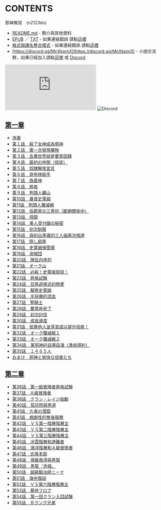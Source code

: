 # CONTENTS

邪神無双　(n2123do)


- [README.md](README.md) - 簡介與其他資料
- [EPUB](https://gitlab.com/demonovel/epub-txt/blob/master/syosetu_out/%E9%82%AA%E7%A5%9E%E7%84%A1%E5%8F%8C%E3%80%80(n2123do).epub) ／ [TXT](https://gitlab.com/demonovel/epub-txt/blob/master/syosetu_out/out/%E9%82%AA%E7%A5%9E%E7%84%A1%E5%8F%8C%E3%80%80(n2123do).out.txt) - 如果連結錯誤 請點[這裡](https://gitlab.com/demonovel/epub-txt/tree/master)
- [格式與譯名整合樣式](https://github.com/bluelovers/node-novel/blob/master/lib/locales/%E9%82%AA%E7%A5%9E%E7%84%A1%E5%8F%8C%E3%80%80(n2123do).ts) - 如果連結錯誤 請點[這裡](https://github.com/bluelovers/node-novel/tree/master/lib/locales)
- [https://discord.gg/MnXkpmX](https://discord.gg/MnXkpmX) - 小說交流群，如果已經加入請點[這裡](https://discordapp.com/channels/467794087769014273/467794088285175809) 或 [Discord](https://discordapp.com/channels/@me)


![導航目錄](https://chart.apis.google.com/chart?cht=qr&chs=150x150&chl=https://gitee.com/bluelovers/novel/blob/master/syosetu/邪神無双　(n2123do)/導航目錄.md)  ![Discord](https://chart.apis.google.com/chart?cht=qr&chs=150x150&chl=https://discord.gg/MnXkpmX)




## [第一章](00000_%E7%AC%AC%E4%B8%80%E7%AB%A0)

- [序章](00000_%E7%AC%AC%E4%B8%80%E7%AB%A0/00000_%E5%BA%8F%E7%AB%A0.txt)
- [第１話　殺了女神成為邪神](00000_%E7%AC%AC%E4%B8%80%E7%AB%A0/00010_%E7%AC%AC%EF%BC%91%E8%A9%B1%E3%80%80%E6%AE%BA%E4%BA%86%E5%A5%B3%E7%A5%9E%E6%88%90%E7%82%BA%E9%82%AA%E7%A5%9E.txt)
- [第２話　第一次發現魔物](00000_%E7%AC%AC%E4%B8%80%E7%AB%A0/00020_%E7%AC%AC%EF%BC%92%E8%A9%B1%E3%80%80%E7%AC%AC%E4%B8%80%E6%AC%A1%E7%99%BC%E7%8F%BE%E9%AD%94%E7%89%A9.txt)
- [第３話　去異世界就是要買奴隸](00000_%E7%AC%AC%E4%B8%80%E7%AB%A0/00030_%E7%AC%AC%EF%BC%93%E8%A9%B1%E3%80%80%E5%8E%BB%E7%95%B0%E4%B8%96%E7%95%8C%E5%B0%B1%E6%98%AF%E8%A6%81%E8%B2%B7%E5%A5%B4%E9%9A%B8.txt)
- [第４話　最初の仲間（信徒）](00000_%E7%AC%AC%E4%B8%80%E7%AB%A0/00040_%E7%AC%AC%EF%BC%94%E8%A9%B1%E3%80%80%E6%9C%80%E5%88%9D%E3%81%AE%E4%BB%B2%E9%96%93%EF%BC%88%E4%BF%A1%E5%BE%92%EF%BC%89.txt)
- [第５話　奴隷解放宣言](00000_%E7%AC%AC%E4%B8%80%E7%AB%A0/00050_%E7%AC%AC%EF%BC%95%E8%A9%B1%E3%80%80%E5%A5%B4%E9%9A%B7%E8%A7%A3%E6%94%BE%E5%AE%A3%E8%A8%80.txt)
- [第６話　哥布林殺手](00000_%E7%AC%AC%E4%B8%80%E7%AB%A0/00060_%E7%AC%AC%EF%BC%96%E8%A9%B1%E3%80%80%E5%93%A5%E5%B8%83%E6%9E%97%E6%AE%BA%E6%89%8B.txt)
- [第７話　偽善神](00000_%E7%AC%AC%E4%B8%80%E7%AB%A0/00070_%E7%AC%AC%EF%BC%97%E8%A9%B1%E3%80%80%E5%81%BD%E5%96%84%E7%A5%9E.txt)
- [第８話　昇格](00000_%E7%AC%AC%E4%B8%80%E7%AB%A0/00080_%E7%AC%AC%EF%BC%98%E8%A9%B1%E3%80%80%E6%98%87%E6%A0%BC.txt)
- [第９話　狗頭人礦山](00000_%E7%AC%AC%E4%B8%80%E7%AB%A0/00090_%E7%AC%AC%EF%BC%99%E8%A9%B1%E3%80%80%E7%8B%97%E9%A0%AD%E4%BA%BA%E7%A4%A6%E5%B1%B1.txt)
- [第10話　暴食史萊姆](00000_%E7%AC%AC%E4%B8%80%E7%AB%A0/00100_%E7%AC%AC10%E8%A9%B1%E3%80%80%E6%9A%B4%E9%A3%9F%E5%8F%B2%E8%90%8A%E5%A7%86.txt)
- [第11話　狗頭人殲滅戦](00000_%E7%AC%AC%E4%B8%80%E7%AB%A0/00110_%E7%AC%AC11%E8%A9%B1%E3%80%80%E7%8B%97%E9%A0%AD%E4%BA%BA%E6%AE%B2%E6%BB%85%E6%88%A6.txt)
- [第12話　伯爵家の三男坊（斷絕關係中）](00000_%E7%AC%AC%E4%B8%80%E7%AB%A0/00120_%E7%AC%AC12%E8%A9%B1%E3%80%80%E4%BC%AF%E7%88%B5%E5%AE%B6%E3%81%AE%E4%B8%89%E7%94%B7%E5%9D%8A%EF%BC%88%E6%96%B7%E7%B5%95%E9%97%9C%E4%BF%82%E4%B8%AD%EF%BC%89.txt)
- [第13話　飛龍](00000_%E7%AC%AC%E4%B8%80%E7%AB%A0/00130_%E7%AC%AC13%E8%A9%B1%E3%80%80%E9%A3%9B%E9%BE%8D.txt)
- [第14話　美人受付嬢の秘密](00000_%E7%AC%AC%E4%B8%80%E7%AB%A0/00140_%E7%AC%AC14%E8%A9%B1%E3%80%80%E7%BE%8E%E4%BA%BA%E5%8F%97%E4%BB%98%E5%AC%A2%E3%81%AE%E7%A7%98%E5%AF%86.txt)
- [第15話　初次馴服](00000_%E7%AC%AC%E4%B8%80%E7%AB%A0/00150_%E7%AC%AC15%E8%A9%B1%E3%80%80%E5%88%9D%E6%AC%A1%E9%A6%B4%E6%9C%8D.txt)
- [第16話　與初出茅廬的三人組再次相遇](00000_%E7%AC%AC%E4%B8%80%E7%AB%A0/00160_%E7%AC%AC16%E8%A9%B1%E3%80%80%E8%88%87%E5%88%9D%E5%87%BA%E8%8C%85%E5%BB%AC%E7%9A%84%E4%B8%89%E4%BA%BA%E7%B5%84%E5%86%8D%E6%AC%A1%E7%9B%B8%E9%81%87.txt)
- [第17話　隠し部屋](00000_%E7%AC%AC%E4%B8%80%E7%AB%A0/00170_%E7%AC%AC17%E8%A9%B1%E3%80%80%E9%9A%A0%E3%81%97%E9%83%A8%E5%B1%8B.txt)
- [第18話　史萊姆保管庫](00000_%E7%AC%AC%E4%B8%80%E7%AB%A0/00180_%E7%AC%AC18%E8%A9%B1%E3%80%80%E5%8F%B2%E8%90%8A%E5%A7%86%E4%BF%9D%E7%AE%A1%E5%BA%AB.txt)
- [第19話　盗賊団](00000_%E7%AC%AC%E4%B8%80%E7%AB%A0/00190_%E7%AC%AC19%E8%A9%B1%E3%80%80%E7%9B%97%E8%B3%8A%E5%9B%A3.txt)
- [第20話　隊伍内序列](00000_%E7%AC%AC%E4%B8%80%E7%AB%A0/00200_%E7%AC%AC20%E8%A9%B1%E3%80%80%E9%9A%8A%E4%BC%8D%E5%86%85%E5%BA%8F%E5%88%97.txt)
- [第21話　オーク山](00000_%E7%AC%AC%E4%B8%80%E7%AB%A0/00210_%E7%AC%AC21%E8%A9%B1%E3%80%80%E3%82%AA%E3%83%BC%E3%82%AF%E5%B1%B1.txt)
- [第22話　必殺！史萊啵飛球！](00000_%E7%AC%AC%E4%B8%80%E7%AB%A0/00220_%E7%AC%AC22%E8%A9%B1%E3%80%80%E5%BF%85%E6%AE%BA%EF%BC%81%E5%8F%B2%E8%90%8A%E5%95%B5%E9%A3%9B%E7%90%83%EF%BC%81.txt)
- [第23話　昇格試験](00000_%E7%AC%AC%E4%B8%80%E7%AB%A0/00230_%E7%AC%AC23%E8%A9%B1%E3%80%80%E6%98%87%E6%A0%BC%E8%A9%A6%E9%A8%93.txt)
- [第24話　亞馬遜族式的戀愛](00000_%E7%AC%AC%E4%B8%80%E7%AB%A0/00240_%E7%AC%AC24%E8%A9%B1%E3%80%80%E4%BA%9E%E9%A6%AC%E9%81%9C%E6%97%8F%E5%BC%8F%E7%9A%84%E6%88%80%E6%84%9B.txt)
- [第25話　擬態史萊姆](00000_%E7%AC%AC%E4%B8%80%E7%AB%A0/00250_%E7%AC%AC25%E8%A9%B1%E3%80%80%E6%93%AC%E6%85%8B%E5%8F%B2%E8%90%8A%E5%A7%86.txt)
- [第26話　半惡魔的混血](00000_%E7%AC%AC%E4%B8%80%E7%AB%A0/00260_%E7%AC%AC26%E8%A9%B1%E3%80%80%E5%8D%8A%E6%83%A1%E9%AD%94%E7%9A%84%E6%B7%B7%E8%A1%80.txt)
- [第27話　聖騎士](00000_%E7%AC%AC%E4%B8%80%E7%AB%A0/00270_%E7%AC%AC27%E8%A9%B1%E3%80%80%E8%81%96%E9%A8%8E%E5%A3%AB.txt)
- [第28話　要當爸爸了](00000_%E7%AC%AC%E4%B8%80%E7%AB%A0/00280_%E7%AC%AC28%E8%A9%B1%E3%80%80%E8%A6%81%E7%95%B6%E7%88%B8%E7%88%B8%E4%BA%86.txt)
- [第29話　初次討伐](00000_%E7%AC%AC%E4%B8%80%E7%AB%A0/00290_%E7%AC%AC29%E8%A9%B1%E3%80%80%E5%88%9D%E6%AC%A1%E8%A8%8E%E4%BC%90.txt)
- [第30話　成長速度](00000_%E7%AC%AC%E4%B8%80%E7%AB%A0/00300_%E7%AC%AC30%E8%A9%B1%E3%80%80%E6%88%90%E9%95%B7%E9%80%9F%E5%BA%A6.txt)
- [第31話　依靠他人坐享其成以提升技能！](00000_%E7%AC%AC%E4%B8%80%E7%AB%A0/00310_%E7%AC%AC31%E8%A9%B1%E3%80%80%E4%BE%9D%E9%9D%A0%E4%BB%96%E4%BA%BA%E5%9D%90%E4%BA%AB%E5%85%B6%E6%88%90%E4%BB%A5%E6%8F%90%E5%8D%87%E6%8A%80%E8%83%BD%EF%BC%81.txt)
- [第32話　オーク殲滅戦１](00000_%E7%AC%AC%E4%B8%80%E7%AB%A0/00320_%E7%AC%AC32%E8%A9%B1%E3%80%80%E3%82%AA%E3%83%BC%E3%82%AF%E6%AE%B2%E6%BB%85%E6%88%A6%EF%BC%91.txt)
- [第33話　オーク殲滅戦２](00000_%E7%AC%AC%E4%B8%80%E7%AB%A0/00330_%E7%AC%AC33%E8%A9%B1%E3%80%80%E3%82%AA%E3%83%BC%E3%82%AF%E6%AE%B2%E6%BB%85%E6%88%A6%EF%BC%92.txt)
- [第34話　某邪神的自導自演（漁翁得利）](00000_%E7%AC%AC%E4%B8%80%E7%AB%A0/00340_%E7%AC%AC34%E8%A9%B1%E3%80%80%E6%9F%90%E9%82%AA%E7%A5%9E%E7%9A%84%E8%87%AA%E5%B0%8E%E8%87%AA%E6%BC%94%EF%BC%88%E6%BC%81%E7%BF%81%E5%BE%97%E5%88%A9%EF%BC%89.txt)
- [第35話　１４６５人](00000_%E7%AC%AC%E4%B8%80%E7%AB%A0/00350_%E7%AC%AC35%E8%A9%B1%E3%80%80%EF%BC%91%EF%BC%94%EF%BC%96%EF%BC%95%E4%BA%BA.txt)
- [おまけ　邪神と愉快な信者たち](00000_%E7%AC%AC%E4%B8%80%E7%AB%A0/00360_%E3%81%8A%E3%81%BE%E3%81%91%E3%80%80%E9%82%AA%E7%A5%9E%E3%81%A8%E6%84%89%E5%BF%AB%E3%81%AA%E4%BF%A1%E8%80%85%E3%81%9F%E3%81%A1.txt)


## [第二章](00010_%E7%AC%AC%E4%BA%8C%E7%AB%A0)

- [第36話　第一級冒険者昇格試験](00010_%E7%AC%AC%E4%BA%8C%E7%AB%A0/00010_%E7%AC%AC36%E8%A9%B1%E3%80%80%E7%AC%AC%E4%B8%80%E7%B4%9A%E5%86%92%E9%99%BA%E8%80%85%E6%98%87%E6%A0%BC%E8%A9%A6%E9%A8%93.txt)
- [第37話　Ａ級冒険者](00010_%E7%AC%AC%E4%BA%8C%E7%AB%A0/00020_%E7%AC%AC37%E8%A9%B1%E3%80%80%EF%BC%A1%E7%B4%9A%E5%86%92%E9%99%BA%E8%80%85.txt)
- [第38話　クラン・レイジ始動](00010_%E7%AC%AC%E4%BA%8C%E7%AB%A0/00030_%E7%AC%AC38%E8%A9%B1%E3%80%80%E3%82%AF%E3%83%A9%E3%83%B3%E3%83%BB%E3%83%AC%E3%82%A4%E3%82%B8%E5%A7%8B%E5%8B%95.txt)
- [第40話　孤兒院與黑道](00010_%E7%AC%AC%E4%BA%8C%E7%AB%A0/00040_%E7%AC%AC40%E8%A9%B1%E3%80%80%E5%AD%A4%E5%85%92%E9%99%A2%E8%88%87%E9%BB%91%E9%81%93.txt)
- [第41話　九竜の潜窟](00010_%E7%AC%AC%E4%BA%8C%E7%AB%A0/00050_%E7%AC%AC41%E8%A9%B1%E3%80%80%E4%B9%9D%E7%AB%9C%E3%81%AE%E6%BD%9C%E7%AA%9F.txt)
- [第41話　戲劇性的售後服務](00010_%E7%AC%AC%E4%BA%8C%E7%AB%A0/00060_%E7%AC%AC41%E8%A9%B1%E3%80%80%E6%88%B2%E5%8A%87%E6%80%A7%E7%9A%84%E5%94%AE%E5%BE%8C%E6%9C%8D%E5%8B%99.txt)
- [第42話　ＶＳ第一階層階層主](00010_%E7%AC%AC%E4%BA%8C%E7%AB%A0/00070_%E7%AC%AC42%E8%A9%B1%E3%80%80%EF%BC%B6%EF%BC%B3%E7%AC%AC%E4%B8%80%E9%9A%8E%E5%B1%A4%E9%9A%8E%E5%B1%A4%E4%B8%BB.txt)
- [第43話　ＶＳ第二階層階層主](00010_%E7%AC%AC%E4%BA%8C%E7%AB%A0/00080_%E7%AC%AC43%E8%A9%B1%E3%80%80%EF%BC%B6%EF%BC%B3%E7%AC%AC%E4%BA%8C%E9%9A%8E%E5%B1%A4%E9%9A%8E%E5%B1%A4%E4%B8%BB.txt)
- [第44話　ＶＳ第三階層階層主](00010_%E7%AC%AC%E4%BA%8C%E7%AB%A0/00090_%E7%AC%AC44%E8%A9%B1%E3%80%80%EF%BC%B6%EF%BC%B3%E7%AC%AC%E4%B8%89%E9%9A%8E%E5%B1%A4%E9%9A%8E%E5%B1%A4%E4%B8%BB.txt)
- [第45話　冰雪階層和遇難者](00010_%E7%AC%AC%E4%BA%8C%E7%AB%A0/00100_%E7%AC%AC45%E8%A9%B1%E3%80%80%E5%86%B0%E9%9B%AA%E9%9A%8E%E5%B1%A4%E5%92%8C%E9%81%87%E9%9B%A3%E8%80%85.txt)
- [第46話　海洋階層和Ａ級冒險者](00010_%E7%AC%AC%E4%BA%8C%E7%AB%A0/00110_%E7%AC%AC46%E8%A9%B1%E3%80%80%E6%B5%B7%E6%B4%8B%E9%9A%8E%E5%B1%A4%E5%92%8C%EF%BC%A1%E7%B4%9A%E5%86%92%E9%9A%AA%E8%80%85.txt)
- [第47話　氏族本部](00010_%E7%AC%AC%E4%BA%8C%E7%AB%A0/00120_%E7%AC%AC47%E8%A9%B1%E3%80%80%E6%B0%8F%E6%97%8F%E6%9C%AC%E9%83%A8.txt)
- [第48話　燒飯救濟與黑幫](00010_%E7%AC%AC%E4%BA%8C%E7%AB%A0/00130_%E7%AC%AC48%E8%A9%B1%E3%80%80%E7%87%92%E9%A3%AF%E6%95%91%E6%BF%9F%E8%88%87%E9%BB%91%E5%B9%AB.txt)
- [第49話　黑幫〝赤狼〟](00010_%E7%AC%AC%E4%BA%8C%E7%AB%A0/00140_%E7%AC%AC49%E8%A9%B1%E3%80%80%E9%BB%91%E5%B9%AB%E3%80%9D%E8%B5%A4%E7%8B%BC%E3%80%9F.txt)
- [第50話　超級鍛冶師ニーナ](00010_%E7%AC%AC%E4%BA%8C%E7%AB%A0/00150_%E7%AC%AC50%E8%A9%B1%E3%80%80%E8%B6%85%E7%B4%9A%E9%8D%9B%E5%86%B6%E5%B8%AB%E3%83%8B%E3%83%BC%E3%83%8A.txt)
- [第51話　海中階段](00010_%E7%AC%AC%E4%BA%8C%E7%AB%A0/00160_%E7%AC%AC51%E8%A9%B1%E3%80%80%E6%B5%B7%E4%B8%AD%E9%9A%8E%E6%AE%B5.txt)
- [第52話　ＶＳ第六階層階層主](00010_%E7%AC%AC%E4%BA%8C%E7%AB%A0/00170_%E7%AC%AC52%E8%A9%B1%E3%80%80%EF%BC%B6%EF%BC%B3%E7%AC%AC%E5%85%AD%E9%9A%8E%E5%B1%A4%E9%9A%8E%E5%B1%A4%E4%B8%BB.txt)
- [第53話　墓地フロア](00010_%E7%AC%AC%E4%BA%8C%E7%AB%A0/00180_%E7%AC%AC53%E8%A9%B1%E3%80%80%E5%A2%93%E5%9C%B0%E3%83%95%E3%83%AD%E3%82%A2.txt)
- [第54話　第一回クラン入団試験](00010_%E7%AC%AC%E4%BA%8C%E7%AB%A0/00190_%E7%AC%AC54%E8%A9%B1%E3%80%80%E7%AC%AC%E4%B8%80%E5%9B%9E%E3%82%AF%E3%83%A9%E3%83%B3%E5%85%A5%E5%9B%A3%E8%A9%A6%E9%A8%93.txt)
- [第55話　Ｂランク兄弟](00010_%E7%AC%AC%E4%BA%8C%E7%AB%A0/00200_%E7%AC%AC55%E8%A9%B1%E3%80%80%EF%BC%A2%E3%83%A9%E3%83%B3%E3%82%AF%E5%85%84%E5%BC%9F.txt)


